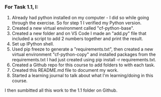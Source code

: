 ### For Task 1.1, I:

1. Already had python installed on my computer - I did so while going through the exercise. So for step 1 I verified my Python version.
2. Created a new virtual environment called "cf-python-base".
3. Created a new folder and on VS Code I made an "add.py" file that included a script to add 2 numbers together and print the result.
4. Set up IPython shell.
5. Used pip freeze to generate a "requirements.txt", then created a new virtual environment "cf-python-copy" and installed packages from the requirements.txt I had just created using pip install -r requirements.txt.
6. Created a Github repo for this course to add folders to with each task.
7. Created this README.md file to document my work.
8. Started a learning journal to talk about what I'm learning/doing in this course.

I then sumbitted all this work to the 1.1 folder on Github.
